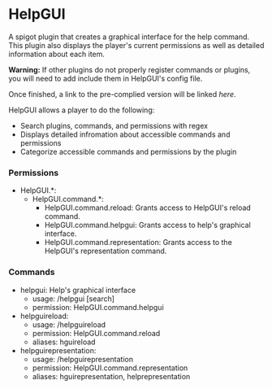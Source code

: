 # HelpGUI
A spigot plugin that creates a graphical interface for the help command.
This plugin also displays the player's current permissions as well as detailed information about each item. 

__Warning:__ If other plugins do not properly register commands or plugins, you will need to add include them in HelpGUI's config file.

Once finished, a link to the pre-complied version will be linked _here_.

HelpGUI allows a player to do the following:
* Search plugins, commands, and permissions with regex
* Displays detailed infromation about accessible commands and permissions
* Categorize accessible commands and permissions by the plugin

### Permissions
* HelpGUI.*:
  * HelpGUI.command.*:
    * HelpGUI.command.reload: Grants access to HelpGUI's reload command.
    * HelpGUI.command.helpgui: Grants access to help's graphical interface.
    * HelpGUI.command.representation: Grants access to the HelpGUI's representation command.

### Commands
* helpgui: Help's graphical interface
  * usage: /helpgui [search]
  * permission: HelpGUI.command.helpgui
* helpguireload:
  * usage: /helpguireload
  * permission: HelpGUI.command.reload
  * aliases: hguireload
* helpguirepresentation:
  * usage: /helpguirepresentation
  * permission: HelpGUI.command.representation
  * aliases: hguirepresentation, helprepresentation
